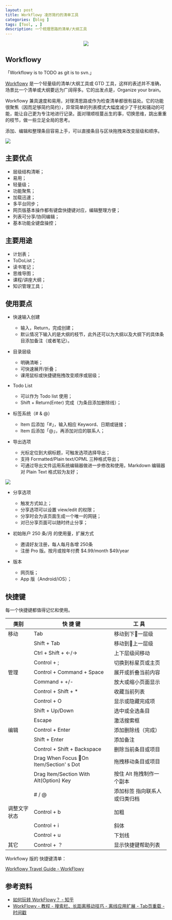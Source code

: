 ```yaml
---
layout: post
title: Workflowy 凌厉简约的清单工具
categories: [blog ]
tags: [Tool, , ]
description: 一个梳理思路的清单/大纲工具
---
```




<center>
    <p><img src="http://dreamofbook.qiniudn.com/WorkflowyIcon.png"></p>
</center>



## Workflowy

「Workflowy is to TODO as git is to svn.」

[Workflowy](https://workflowy.com/) 是一个轻量级的清单/大纲工具或 GTD 工具，这样的表述并不准确，场景比一个清单或大纲要远为广阔得多。它的出发点是，Organize your brain。

Workflowy 兼具速度和易用，对理清思路或作为检查清单都很有益处。它的功能很聚焦（因而足够简约简约），异常简单的列表模式大幅度减少了干扰和骚动的可能，能让自己更为专注地进行记录。面对理顺枝蔓丛生的事，切换思维，跳出重重的枝节，做一些立足全局的思考。

添加、编辑和整理条目容易上手，可以直接条目与区块拖拽来改变层级和顺序。

![](http://dreamofbook.qiniudn.com/WorkflowyOutline.png)

## 主要优点

* 层级结构清晰；
* 易用；
* 轻量级；
* 功能聚焦；
* 加载迅速；
* 多平台同步；
* 网页版基本操作都有键盘快捷键对应，编辑整理方便；
* 列表可分享/协同编辑；
* 基本功能全键盘操控；

## 主要用途

* 计划表；
* ToDoList；
* 读书笔记；
* 思维导图；
* 课程/讲座大纲；
* 知识管理工具；


## 使用要点

* 快速输入创建
  - 输入，Return，完成创建；
  - 默认情况下输入的是大纲的枝节，此外还可以为大纲以及大纲下的具体条目添加备注（或者笔记）。

* 目录层级
  - 明确清晰；
  - 可快速展开/折叠；
  - 课用鼠标或快捷键拖拽改变顺序或层级；

* Todo List
  - 可以作为 Todo list 使用；
  - Shift + Return(Enter) 完成（为条目添加删除线）；

* 标签系统（# & @）
  - Item 后添加「#」，输入相应 Keyword、日期或链接；
  - Item 后添加「@」，再添加对应的联系人； 
* 导出选项
  - 光标定位到大纲标题，可触发选项选择导出；
  - 支持 Formatted/Plain text/OPML 三种格式导出；
  - 可通过导出文件运用系统编辑器做进一步修改和使用，Markdown 编辑器对 Plain Text 格式较为友好；

![](http://dreamofbook.qiniudn.com/WorkflowyExportOption.png)

* 分享选项
  - 触发方式如上；
  - 分享选项可以设置 view/edit 的权限；
  - 分享时会为该页面生成一个唯一的网链；
  - 对已分享页面可以随时终止分享； 
* 初始账户 250 条/月 的使用量，扩展方式
  - 邀请好友注册，每人每月各增 250条
  - 注册 Pro 版。按月或按年付费 $4.99/month $49/year

* 版本
  - 网页版；
  - App 版（Android/iOS）；

## 快捷键

每一个快捷键都值得记忆和使用。


| 类别 | 快 捷 键 |  工 具 |
| --- | --- | --- |
| 移动 | Tab | 移动到下一层级 |
|| Shift + Tab | 移动到上一层级 | 
|| Ctrl + Shift + ←/→ | 上下层级间移动|
|| Control + ; | 切换到标星页或主页 |
| 管理 | Control + Command + Space | 展开或折叠当前内容 |
|| Command + +/- | 放大或缩小页面显示 |
|| Control + Shift + * | 收藏当前列表 |
|| Control + O | 显示或隐藏完成项 |
|| Shift + Up/Down | 选中或全选条目 |
|| Escape | 激活搜索框 | 
| 编辑 | Control + Enter | 添加删除线（完成） |
|| Shift + Enter | 添加备注 |
|| Control + Shift + Backspace | 删除当前条目或项目 |
|| Drag When Focus On Item/Section' s Dot | 拖拽移动条目或项目 |
|| Drag Item/Section With Alt(Option) Key | 按住 Alt 拖拽制作一个副本 |
|| # / @ | 添加标签 指向联系人或归类归档 |
| 调整文字状态 | Control + b | 加粗 |
|| Control + i | 斜体 |
|| Control + u | 下划线 | 
| 其它 | Control + ？ | 显示快捷键帮助列表 |


Workflowy 版的 快捷键清单：

[Workflowy Travel Guide - WorkFlowy](https://workflowy.com/#/523204b59a63)


## 参考资料

* [如何玩转 WorkFlowy？ - 知乎](http://www.zhihu.com/question/20491194)
* [WorkFlowy - 教程 - 搜索栏、长距离移动技巧 - 离线应用扩展 - Tab页重载 - 时间戳](https://bbs.et8.net/bbs/showthread.php?t=1325300)